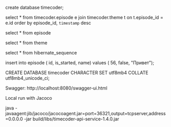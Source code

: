 create database timecoder;

select *
from timecoder.episode e join timecoder.theme t on t.episode_id = e.id
order by episode_id, `timestamp` desc

select *
from
episode

select *
from theme

select *
from hibernate_sequence

insert into episode (
    id,
    is_started,
    name)
values (
    56,
    false,
    "Привет");

CREATE DATABASE timecoder CHARACTER SET utf8mb4 COLLATE utf8mb4_unicode_ci;

Swagger: http://localhost:8080/swagger-ui.html


Local run with Jacoco 

java -javaagent:jib/jacoco/jacocoagent.jar=port=36321,output=tcpserver,address=0.0.0.0 -jar build/libs/timecoder-api-service-1.4.0.jar